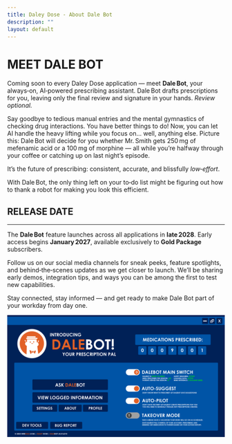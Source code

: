 ```yaml
---
title: Daley Dose - About Dale Bot
description: ""
layout: default
---
```


# **MEET DALE BOT**  

Coming soon to every Daley Dose application — meet **Dale Bot**, your always‑on, AI‑powered prescribing assistant. Dale Bot drafts prescriptions for you, leaving only the final review and signature in your hands. _Review optional._

Say goodbye to tedious manual entries and the mental gymnastics of checking drug interactions. You have better things to do! Now, you can let AI handle the heavy lifting while you focus on… well, anything else. Picture this: Dale Bot will decide for you whether Mr. Smith gets 250 mg of mefenamic acid or a 100 mg of morphine — all while you’re halfway through your coffee or catching up on last night’s episode. 

It’s the future of prescribing: consistent, accurate, and blissfully _low‑effort_.  

With Dale Bot, the only thing left on your to‑do list might be figuring out how to thank a robot for making you look this efficient.

## **RELEASE DATE**
---

The **Dale Bot** feature launches across all applications in **late 2028**. Early access begins **January 2027**, available exclusively to **Gold Package** subscribers. 

Follow us on our social media channels for sneak peeks, feature spotlights, and behind‑the‑scenes updates as we get closer to launch. We’ll be sharing early demos, integration tips, and ways you can be among the first to test new capabilities.

Stay connected, stay informed — and get ready to make Dale Bot part of your workday from day one.

![Dale Bot](/assets/images/daley-dose-dale-bot.png)  
